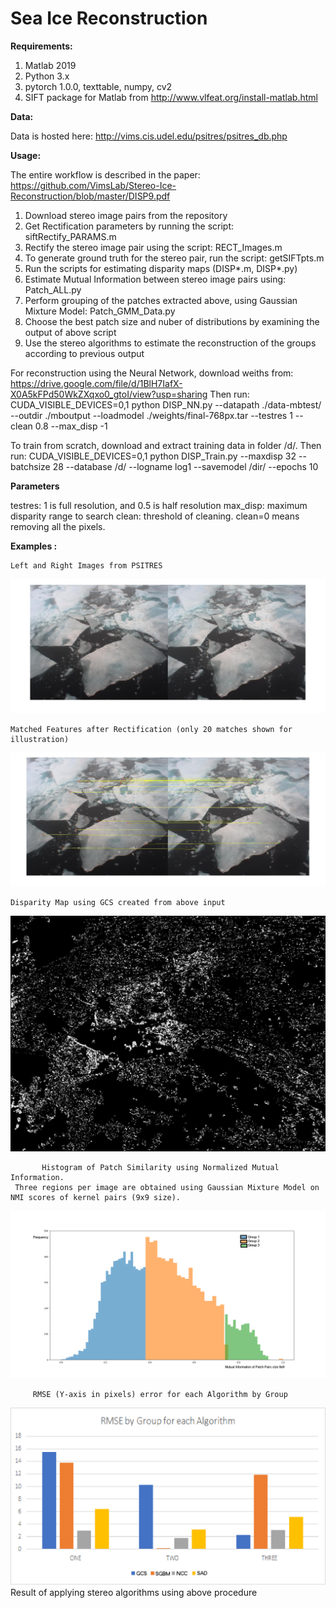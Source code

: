 # Sea Ice Reconstruction
**Requirements:**
  1. Matlab 2019
  2. Python 3.x
  3. pytorch 1.0.0, texttable, numpy, cv2
  4. SIFT package for Matlab from http://www.vlfeat.org/install-matlab.html
  
  
 **Data:**      
    
 Data is hosted here: http://vims.cis.udel.edu/psitres/psitres_db.php
 
 **Usage:**
      
 The entire workflow is described in the paper: https://github.com/VimsLab/Stereo-Ice-Reconstruction/blob/master/DISP9.pdf
 
 1. Download stereo image pairs from the repository 
 2. Get Rectification parameters by running the script: siftRectify_PARAMS.m
 3. Rectify the stereo image pair using the script: RECT_Images.m
 4. To generate ground truth for the stereo pair, run the script: getSIFTpts.m
 5. Run the scripts for estimating disparity maps (DISP*.m, DISP*.py)
 6. Estimate Mutual Information between stereo image pairs using: Patch_ALL.py
 7. Perform grouping of the patches extracted above, using Gaussian Mixture Model: Patch_GMM_Data.py
 8. Choose the best patch size and nuber of distributions by examining the output of above script
 9. Use the stereo algorithms to estimate the reconstruction of the groups according to previous output
 
 For reconstruction using the Neural Network, download weiths from: https://drive.google.com/file/d/1BlH7IafX-X0A5kFPd50WkZXqxo0_gtoI/view?usp=sharing
 Then run:
 CUDA_VISIBLE_DEVICES=0,1 python DISP_NN.py --datapath ./data-mbtest/   --outdir ./mboutput --loadmodel ./weights/final-768px.tar  --testres 1 --clean 0.8 --max_disp -1
 
To train from scratch, download and extract training data in folder /d/. 
Then run: 
CUDA_VISIBLE_DEVICES=0,1 python DISP_Train.py --maxdisp 32 --batchsize 28 --database /d/ --logname log1 --savemodel /dir/  --epochs 10
 
 
**Parameters**
        
testres: 1 is full resolution, and 0.5 is half resolution
max_disp: maximum disparity range to search
clean: threshold of cleaning. clean=0 means removing all the pixels.


 **Examples :**
                                                     
						               
	Left and Right Images from PSITRES
   <img src="Images/OATRC_07_LR_Montage.jpg" alt="LEFT-RIGHT"/>
    
	 	 
	Matched Features after Rectification (only 20 matches shown for illustration)	 
 <img src="Images/OATRC_Matched_Features07siParam.jpg" alt="Matched"/> 
 	
	       
	Disparity Map using GCS created from above input
  <img src="Images/OATRC07GCS_Disp.jpg" alt="Disparity-GCS"/> 
 	
	   
	       Histogram of Patch Similarity using Normalized Mutual Information.
	 Three regions per image are obtained using Gaussian Mixture Model on NMI scores of kernel pairs (9x9 size). 

  <img src="Images/Patch9_nmi_mod3.png" alt="Patch9_mod3"/> 
  	

         RMSE (Y-axis in pixels) error for each Algorithm by Group
	 
 <img src="Images/RMSE_T.png" alt="RMSE"/>
  	Result of applying stereo algorithms using above procedure
